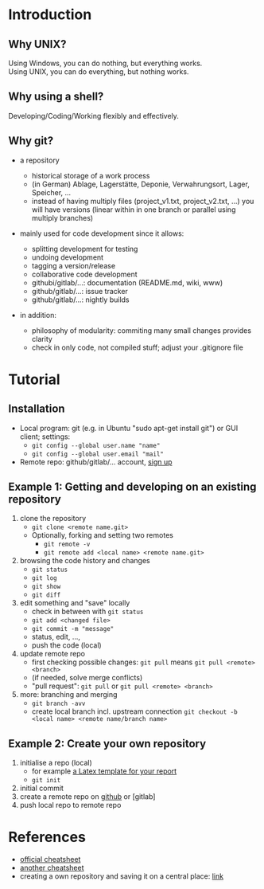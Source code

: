 # Introduction


## Why UNIX? 

Using Windows, you can do nothing, but everything works.  
Using UNIX, you can do everything, but nothing works.

## Why using a shell? 

Developing/Coding/Working flexibly and effectively. 

## Why git?

 * a repository
   * historical storage of a work process
   * (in German) Ablage, Lagerstätte, Deponie, Verwahrungsort, Lager, Speicher, ...
   * instead of having multiply files (project_v1.txt, project_v2.txt, ...) you will have versions (linear within in one branch or parallel using multiply branches)

 * mainly used for code development since it allows:
   * splitting development for testing
   * undoing development
   * tagging a version/release
   * collaborative code development 
   * githubi/gitlab/...: documentation (README.md, wiki, www)
   * github/gitlab/...: issue tracker 
   * github/gitlab/...: nightly builds

 * in addition:
   * philosophy of modularity: commiting many small changes provides clarity
   * check in only code, not compiled stuff; adjust your .gitignore file

# Tutorial

## Installation
 
 * Local program: git (e.g. in Ubuntu "sudo apt-get install git") or GUI client; settings:
    * ```git config --global user.name "name"```
    * ```git config --global user.email "mail"```
 * Remote repo: github/gitlab/... account, [sign up](https://github.com/join?source=header-home)

## Example 1: Getting and developing on an existing repository

 1. clone the repository
    * ```git clone <remote name.git>```
    * Optionally, forking and setting two remotes
      * ```git remote -v```
      * ```git remote add <local name> <remote name.git>```
 2. browsing the code history and changes
    * ```git status```
    * ```git log```
    * ```git show```
    * ```git diff```
 3. edit something and "save" locally
    * check in between with ```git status```
    * ```git add <changed file>```
    * ```git commit -m "message"```
    * status, edit, ..., 
    *  push the code (local)
 4. update remote repo
    * first checking possible changes: ```git pull``` means ```git pull <remote> <branch>```
    * (if needed, solve merge conflicts)  
    * "pull request":  ```git pull``` or ```git pull <remote> <branch>```
 4. more: branching and merging
    * ```git branch -avv```
    * create local branch incl. upstream connection ```git checkout -b <local name> <remote name/branch name>``` 

## Example 2: Create your own repository

 1. initialise a repo (local)
    * for example [a Latex template for your report](https://desycloud.desy.de/index.php/s/ftPZTjfpCZqMTcJ)
    * ```git init```
 2. initial commit  
 3. create a remote repo on [github](https://github.com/new) or [gitlab]
 4. push local repo to remote repo



# References
* [official cheatsheet](https://services.github.com/on-demand/downloads/github-git-cheat-sheet.pdf)
* [another cheatsheet](http://files.zeroturnaround.com/pdf/zt_git_cheat_sheet.pdf)
* creating a own repository and saving it on a central place: [link](https://help.github.com/articles/adding-an-existing-project-to-github-using-the-command-line/)
